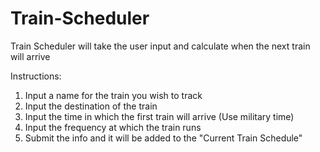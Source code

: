 # Train-Scheduler
Train Scheduler will take the user input and calculate when the next train will arrive

Instructions:
1. Input a name for the train you wish to track
2. Input the destination of the train
3. Input the time in which the first train will arrive (Use military time)
4. Input the frequency at which the train runs
5. Submit the info and it will be added to the "Current Train Schedule"